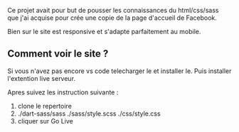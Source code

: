 Ce projet avait pour but de pousser les connaissances du html/css/sass que j'ai acquise pour crée une copie de la page d'accueil de Facebook.

Bien sur le site est responsive et s'adapte parfaitement au mobile.

Comment voir le site ?
----------------------------------------------------

Si vous n'avez pas encore vs code telecharger le et installer le.
Puis installer l'extention live serveur.

Apres suivez les instruction suivante :

1. clone le repertoire
2. ./dart-sass/sass ./sass/style.scss ./css/style.css
3. cliquer sur Go Live
